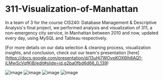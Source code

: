 # 311-Visualization-of-Manhattan

In a team of 3 for the course CIS240: Database Management & Descriptive Analysis's final project, we performed analysis and visualization of 311, a non-emergency city service, in Manhattan between 2010 and now, updated every day, using MySQL and Tableau respectively. 

[For more details on our data selection & cleaning process, visualization insights, and conclusion, check out our team's presentation [here] (https://docs.google.com/presentation/d/13uHj7WOvpKOX6lh8AQ1-jLMwScVqfKiB/edit#slide=id.g2ba0fbd6d66_0_139)


![image](https://github.com/user-attachments/assets/b9796714-c388-4e4d-bfe0-93ff8598b424)
![image](https://github.com/user-attachments/assets/59fa606e-c77a-415c-99be-b170a5fe035a)
![image](https://github.com/user-attachments/assets/95cc3505-ec33-4cad-93f1-71d9bbc0abde)
![image](https://github.com/user-attachments/assets/be5e8fba-3172-4722-ba97-175105fa9736)



